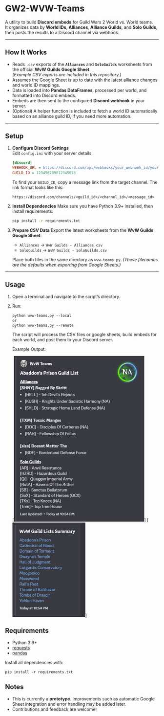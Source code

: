 # GW2-WVW-Teams

A utility to build **Discord embeds** for Guild Wars 2 World vs. World teams.  
It organizes data by **World IDs**, **Alliances**, **Alliance Guilds**, and **Solo Guilds**, then posts the results to a Discord channel via webhook.

---

## How It Works
- Reads `.csv` exports of the **`Alliances`** and **`SoloGuilds`** worksheets from the official **WvW Guilds Google Sheet**.  
  *(Example CSV exports are included in this repository.)*
- Assumes the Google Sheet is up to date with the latest alliance changes and world ID mappings.
- Data is loaded into **Pandas DataFrames**, processed per world, and formatted into Discord embeds.
- Embeds are then sent to the configured **Discord webhook** in your server.
- (Optional) A helper function is included to fetch a world ID automatically based on an alliance guild ID, if you need more automation.

---

## Setup

1. **Configure Discord Settings**  
   Edit `config.ini` with your server details:
   ```ini
   [discord]
   WEBHOOK_URL = https://discord.com/api/webhooks/your_webhook_id/your_webhook_token
   GUILD_ID = 123456789012345678
    ```

    To find your `GUILD_ID`, copy a message link from the target channel.
    The link format looks like this:

    ```
    https://discord.com/channels/<guild_id>/<channel_id>/<message_id>
    ```

2. **Install Dependencies**
   Make sure you have Python 3.9+ installed, then install requirements:

   ```bash
   pip install -r requirements.txt
   ```

3. **Prepare CSV Data**
   Export the latest worksheets from the **WvW Guilds Google Sheet**:

   * `Alliances` → `WvW Guilds - Alliances.csv`
   * `SoloGuilds` → `WvW Guilds - SoloGuilds.csv`

   Place both files in the same directory as `wvw-teams.py`.
   *(These filenames are the defaults when exporting from Google Sheets.)*

---

## Usage

1. Open a terminal and navigate to the script’s directory.
2. Run:
    ```
    python wvw-teams.py --local
    or
    python wvw-teams.py --remote
    ```


    The script will process the CSV files or google sheets, build embeds for each world, and post them to your Discord server.

    Example Output:

    [![Alt text](WvW-Teams-Embed.png)] [![Alt text](wvw-teams-summary.png)]


## Requirements

* Python 3.9+
* [requests](https://pypi.org/project/requests/)
* [pandas](https://pypi.org/project/pandas/)

Install all dependencies with:

    
    pip install -r requirements.txt
    



## Notes

* This is currently a **prototype**. Improvements such as automatic Google Sheet integration and error handling may be added later.
* Contributions and feedback are welcome!